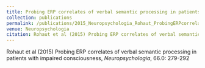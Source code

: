```yaml
---
title: Probing ERP correlates of verbal semantic processing in patients with impaired consciousness
collection: publications
permalink: /publications/2015_Neuropsychologia_Rohaut_ProbingERPcorrelates
venue: Neuropsychologia
citation: Rohaut et al (2015) Probing ERP correlates of verbal semantic processing in patients with impaired consciousness, <i>Neuropsychologia</i>, 66.0: 279-292
---
```

Rohaut et al (2015) Probing ERP correlates of verbal semantic processing in patients with impaired consciousness, <i>Neuropsychologia</i>, 66.0: 279-292

